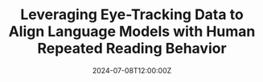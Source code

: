 ---
title: Leveraging Eye-Tracking Data to Align Language Models with Human Repeated Reading Behavior

event: Highlights in the Language Sciences Conference 2024

location: Radboud University
address:
  street:
  city: Nijmegen
  region: 
  postcode: 
  country: Netherlands

summary: Poster presentation at the 2024 Highlights in the Language Sciences Conference, on the topic of adressing the misalignment between humans and large language models in repeated text processing.

date: '2024-07-08T12:00:00Z'
all_day: true

publishDate: '2024-05-16T12:00:00Z'

authors: []
tags: []

featured: false


url_code: ''
url_pdf: 'HILS2024 Abstract - Leveraging Eye-Tracking Data to Align Language Models with Human Repeated Reading Behavior.pdf'
url_slides: ''
url_video: ''

slides: ''

projects: []
---